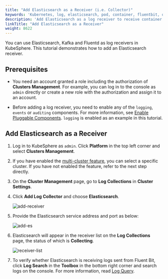 ```yaml
---
title: "Add Elasticsearch as a Receiver (i.e. Collector)"
keywords: 'Kubernetes, log, elasticsearch, pod, container, fluentbit, output'
description: 'Add Elasticsearch as a log receiver to receive container logs'
linkTitle: "Add Elasticsearch as a Receiver"
weight: 8622
---
```

You can use Elasticsearch, Kafka and Fluentd as log receivers in KubeSphere. This tutorial demonstrates how to add an Elasticsearch receiver.

## Prerequisites

- You need an account granted a role including the authorization of **Clusters Management**. For example, you can log in to the console as `admin` directly or create a new role with the authorization and assign it to an account.

- Before adding a log receiver, you need to enable any of the `logging`, `events` or `auditing` components. For more information, see [Enable Pluggable Components](../../../../pluggable-components/). `logging` is enabled as an example in this tutorial.

## Add Elasticsearch as a Receiver

1. Log in to KubeSphere as `admin`. Click **Platform** in the top left corner and select **Clusters Management**.

2. If you have enabled the [multi-cluster feature](../../../../multicluster-management/), you can select a specific cluster. If you have not enabled the feature, refer to the next step directly.

3. On the **Cluster Management** page, go to **Log Collections** in **Cluster Settings**.

4. Click **Add Log Collector** and choose **Elasticsearch**.

    ![add-receiver](/images/docs/cluster-administration/cluster-settings/log-collections/add-es-as-receiver/add-receiver.png)

5. Provide the Elasticsearch service address and port as below:

    ![add-es](/images/docs/cluster-administration/cluster-settings/log-collections/add-es-as-receiver/add-es.png)

6. Elasticsearch will appear in the receiver list on the **Log Collections** page, the status of which is **Collecting**.

    ![receiver-list](/images/docs/cluster-administration/cluster-settings/log-collections/add-es-as-receiver/receiver-list.png)

7. To verify whether Elasticsearch is receiving logs sent from Fluent Bit, click **Log Search** in the **Toolbox** in the bottom right corner and search logs on the console. For more information, read [Log Query](../../../../toolbox/log-query/).

